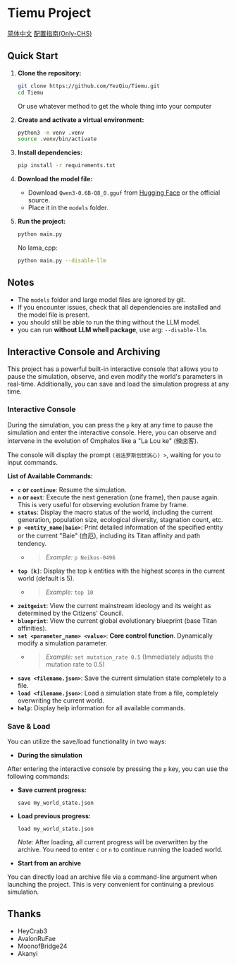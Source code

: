 # Tiemu Project

[简体中文](readme/readme_zh-cn.md) [配置指南(Only-CHS)](readme/Guide.md)

## Quick Start

1. **Clone the repository:**

   ```sh
   git clone https://github.com/YezQiu/Tiemu.git
   cd Tiemu
   ```

   Or use whatever method to get the whole thing into your computer

2. **Create and activate a virtual environment:**

   ```sh
   python3 -m venv .venv
   source .venv/bin/activate
   ```

3. **Install dependencies:**

   ```sh
   pip install -r requirements.txt
   ```

4. **Download the model file:**

   - Download `Qwen3-0.6B-Q8_0.gguf` from [Hugging Face](https://huggingface.co/) or the official source.
   - Place it in the `models` folder.

5. **Run the project:**

   ```sh
   python main.py
   ```

   No lama_cpp:

   ```sh
   python main.py --disable-llm
   ```

## Notes

- The `models` folder and large model files are ignored by git.
- If you encounter issues, check that all dependencies are installed and the model file is present.
- you should still be able to run the thing without the LLM model.
- you can run **without LLM whell package**, use arg: `--disable-llm`.

## Interactive Console and Archiving

This project has a powerful built-in interactive console that allows you to pause the simulation, observe, and even modify the world's parameters in real-time. Additionally, you can save and load the simulation progress at any time.

### Interactive Console

During the simulation, you can press the `p` key at any time to pause the simulation and enter the interactive console. Here, you can observe and intervene in the evolution of Omphalos like a "La Lou ke" (辣卤客).

The console will display the prompt `(翁法罗斯创世涡心) >`, waiting for you to input commands.

**List of Available Commands:**

- **`c` or `continue`**: Resume the simulation.
- **`n` or `next`**: Execute the next generation (one frame), then pause again. This is very useful for observing evolution frame by frame.
- **`status`**: Display the macro status of the world, including the current generation, population size, ecological diversity, stagnation count, etc.
- **`p <entity_name|baie>`**: Print detailed information of the specified entity or the current "Baie" (白厄), including its Titan affinity and path tendency.
  - > *Example:* `p Neikos-0496`
- **`top [k]`**: Display the top k entities with the highest scores in the current world (default is 5).
  - > *Example:* `top 10`
- **`zeitgeist`**: View the current mainstream ideology and its weight as determined by the Citizens' Council.
- **`blueprint`**: View the current global evolutionary blueprint (base Titan affinities).
- **`set <parameter_name> <value>`**: **Core control function**. Dynamically modify a simulation parameter.
  - > *Example:* `set mutation_rate 0.5` (Immediately adjusts the mutation rate to 0.5)
- **`save <filename.json>`**: Save the current simulation state completely to a file.
- **`load <filename.json>`**: Load a simulation state from a file, completely overwriting the current world.
- **`help`**: Display help information for all available commands.

### Save & Load

You can utilize the save/load functionality in two ways:

- **During the simulation**

After entering the interactive console by pressing the `p` key, you can use the following commands:

- **Save current progress:**

    ```command
    save my_world_state.json
    ```

- **Load previous progress:**

    ```command
    load my_world_state.json
    ```

    *Note:* After loading, all current progress will be overwritten by the archive. You need to enter `c` or `n` to continue running the loaded world.

- **Start from an archive**

You can directly load an archive file via a command-line argument when launching the project. This is very convenient for continuing a previous simulation.

## Thanks

- HeyCrab3
- AvalonRuFae
- MoonofBridge24
- Akanyi
